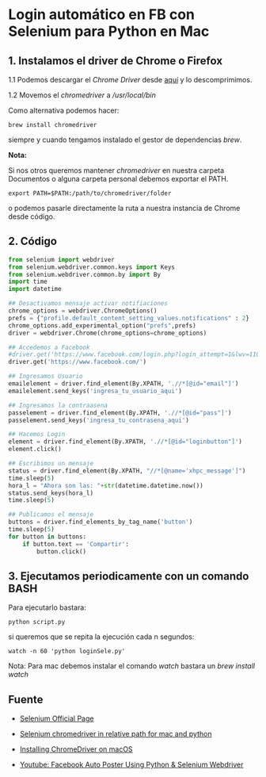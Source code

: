 Login automático en FB con Selenium para Python en Mac
===

## 1. Instalamos el driver de Chrome o Firefox

1.1 Podemos descargar el *Chrome Driver* desde <a href="http://chromedriver.chromium.org/downloads">aquí</a> y lo descomprimimos.

1.2 Movemos el *chromedriver* a */usr/local/bin*

Como alternativa podemos hacer:

```
brew install chromedriver
```

siempre y cuando tengamos instalado el gestor de dependencias *brew*.

**Nota:**

Si nos otros queremos mantener *chromedriver* en nuestra carpeta Documentos o alguna carpeta personal debemos exportar el PATH.

```
export PATH=$PATH:/path/to/chromedriver/folder

```

o podemos pasarle directamente la ruta a nuestra instancia de Chrome desde código.

## 2. Código

```python
from selenium import webdriver
from selenium.webdriver.common.keys import Keys
from selenium.webdriver.common.by import By
import time
import datetime

## Desactivamos mensaje activar notifiaciones
chrome_options = webdriver.ChromeOptions()
prefs = {"profile.default_content_setting_values.notifications" : 2}
chrome_options.add_experimental_option("prefs",prefs)
driver = webdriver.Chrome(chrome_options=chrome_options)

## Accedemos a Facebook
#driver.get('https://www.facebook.com/login.php?login_attempt=1&lwv=110')
driver.get('https://www.facebook.com/')

## Ingresamos Usuario
emailelement = driver.find_element(By.XPATH, './/*[@id="email"]')
emailelement.send_keys('ingresa_tu_usuario_aqui')

## Ingresamos la contraasena
passelement = driver.find_element(By.XPATH, './/*[@id="pass"]')
passelement.send_keys('ingresa_tu_contrasena_aqui')

## Hacemos Login
element = driver.find_element(By.XPATH, './/*[@id="loginbutton"]')
element.click()

## Escribimos un mensaje
status = driver.find_element(By.XPATH, "//*[@name='xhpc_message']")
time.sleep(5)
hora_l = "Ahora son las: "+str(datetime.datetime.now())
status.send_keys(hora_l)
time.sleep(5)

## Publicamos el mensaje
buttons = driver.find_elements_by_tag_name('button')
time.sleep(5)
for button in buttons:
	if button.text == 'Compartir':
		button.click()
```

## 3. Ejecutamos periodicamente con un comando BASH

Para ejecutarlo bastara:
	
```
python script.py
```

si queremos que se repita la ejecución cada n segundos:

```
watch -n 60 'python loginSele.py' 
```

Nota: Para mac debemos instalar el comando *watch* bastara un *brew install watch*

## Fuente

* <a href="https://www.seleniumhq.org/">Selenium Official Page</a>

* <a href="https://stackoverflow.com/questions/44870294/selenium-chromedriver-in-relative-path-for-mac-and-python?rq=1">Selenium chromedriver in relative path for mac and python
</a>

* <a href="https://www.kenst.com/2015/03/installing-chromedriver-on-mac-osx/">Installing ChromeDriver on macOS</a>

* <a href="https://www.youtube.com/watch?v=Hw21qZs7xkA">Youtube: Facebook Auto Poster Using Python & Selenium Webdriver</a>



